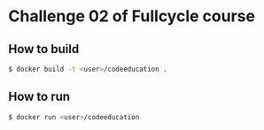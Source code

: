 # Challenge 02 of Fullcycle course 

## How to build 

```bash
$ docker build -t <user>/codeeducation .
```

## How to run

```bash
$ docker run <user>/codeeducation
```

